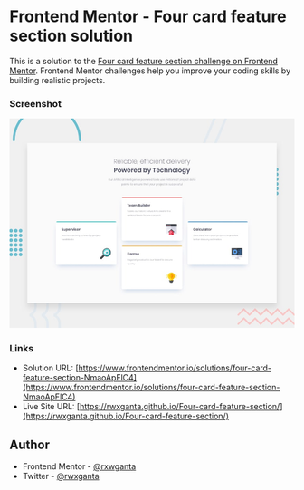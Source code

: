 # Frontend Mentor - Four card feature section solution

This is a solution to the [Four card feature section challenge on Frontend Mentor](https://www.frontendmentor.io/challenges/four-card-feature-section-weK1eFYK). Frontend Mentor challenges help you improve your coding skills by building realistic projects. 


### Screenshot

![](./design/desktop-preview.jpg)


### Links

- Solution URL: [https://www.frontendmentor.io/solutions/four-card-feature-section-NmaoApFlC4](https://www.frontendmentor.io/solutions/four-card-feature-section-NmaoApFlC4)
- Live Site URL: [https://rwxganta.github.io/Four-card-feature-section/](https://rwxganta.github.io/Four-card-feature-section/)

## Author

- Frontend Mentor - [@rxwganta](https://www.frontendmentor.io/profile/rwxganta)
- Twitter - [@rwxganta](https://www.twitter.com/rwxganta)
